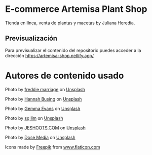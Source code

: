 # E-commerce Artemisa Plant Shop
Tienda en línea, venta de plantas y macetas by Juliana Heredia.

## Previsualización
Para previsualizar el contenido del repositorio puedes acceder a la dirección https://artemisa-shop.netlify.app/

# Autores de contenido usado
Photo by <a href="https://unsplash.com/@fredmarriage?utm_source=unsplash&utm_medium=referral&utm_content=creditCopyText">freddie marriage</a> on <a href="https://unsplash.com/?utm_source=unsplash&utm_medium=referral&utm_content=creditCopyText">Unsplash</a>

Photo by <a href="https://unsplash.com/@hannahbusing?utm_source=unsplash&utm_medium=referral&utm_content=creditCopyText">Hannah Busing</a> on <a href="https://unsplash.com/?utm_source=unsplash&utm_medium=referral&utm_content=creditCopyText">Unsplash</a>

Photo by <a href="https://unsplash.com/@stayandroam?utm_source=unsplash&utm_medium=referral&utm_content=creditCopyText">Gemma Evans</a> on <a href="https://unsplash.com/?utm_source=unsplash&utm_medium=referral&utm_content=creditCopyText">Unsplash</a>
  
Photo by <a href="https://unsplash.com/@sql?utm_source=unsplash&utm_medium=referral&utm_content=creditCopyText">sq lim</a> on <a href="https://unsplash.com/?utm_source=unsplash&utm_medium=referral&utm_content=creditCopyText">Unsplash</a>

Photo by <a href="https://unsplash.com/@jeshoots?utm_source=unsplash&utm_medium=referral&utm_content=creditCopyText">JESHOOTS.COM</a> on <a href="https://unsplash.com/s/photos/plant-banner?utm_source=unsplash&utm_medium=referral&utm_content=creditCopyText">Unsplash</a>
  
Photo by <a href="https://unsplash.com/@dose?utm_source=unsplash&utm_medium=referral&utm_content=creditCopyText">Dose Media</a> on <a href="https://unsplash.com/s/photos/plant-banner?utm_source=unsplash&utm_medium=referral&utm_content=creditCopyText">Unsplash</a>
  
<div>Icons made by <a href="https://www.freepik.com" title="Freepik">Freepik</a> from <a href="https://www.flaticon.com/" title="Flaticon">www.flaticon.com</a></div>